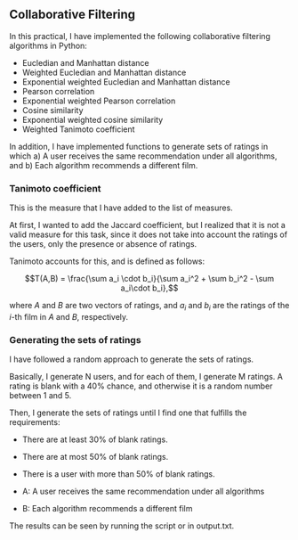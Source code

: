 ## Collaborative Filtering

In this practical, I have implemented the following collaborative filtering algorithms in Python:

- Eucledian and Manhattan distance
- Weighted Eucledian and Manhattan distance
- Exponential weighted Eucledian and Manhattan distance
- Pearson correlation
- Exponential weighted Pearson correlation
- Cosine similarity
- Exponential weighted cosine similarity
- Weighted Tanimoto coefficient

In addition, I have implemented functions to generate sets of ratings in which 
a) A user receives the same recommendation under all algorithms, and
b) Each algorithm recommends a different film.

### Tanimoto coefficient

This is the measure that I have added to the list of measures.

At first, I wanted to add the Jaccard coefficient, but I realized that it is not a valid measure for this task, since it does not take into account the ratings of the users, only the presence or absence of ratings.

Tanimoto accounts for this, and is defined as follows:

$$T(A,B) = \frac{\sum a_i \cdot b_i}{\sum a_i^2 + \sum b_i^2 - \sum a_i\cdot b_i},$$

where $A$ and $B$ are two vectors of ratings, and $a_i$ and $b_i$ are the ratings of the $i$-th film in $A$ and $B$, respectively.

### Generating the sets of ratings

I have followed a random approach to generate the sets of ratings. 

Basically, I generate N users, and for each of them, I generate M ratings. A rating is blank with a 40% chance, and otherwise it is a random number between 1 and 5.

Then, I generate the sets of ratings until I find one that fulfills the requirements:

- There are at least 30% of blank ratings.
- There are at most 50% of blank ratings.
- There is a user with more than 50% of blank ratings.

- A: A user receives the same recommendation under all algorithms
- B: Each algorithm recommends a different film

The results can be seen by running the script or in output.txt.